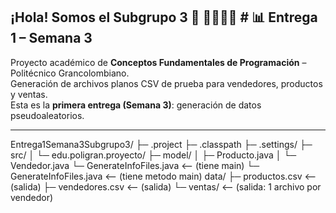 ## ¡Hola! Somos el Subgrupo 3 👋 👨‍💻👩‍🎓 # 📊 Entrega 1 – Semana 3 
Proyecto académico de **Conceptos Fundamentales de Programación** – Politécnico Grancolombiano.  
Generación de archivos planos CSV de prueba para vendedores, productos y ventas.  
Esta es la **primera entrega (Semana 3)**: generación de datos pseudoaleatorios.

---------------------------------------------------------------------------

Entrega1Semana3Subgrupo3/
 ├─ .project
 ├─ .classpath
 ├─ .settings/
 ├─ src/
 │    └─ edu.poligran.proyecto/
    ├─ model/
    │   ├─ Producto.java
    │   └─ Vendedor.java
    └─ GenerateInfoFiles.java   <-- (tiene main)
    └─ GenerateInfoFiles.java <-- (tiene metodo main)
data/
 ├─ productos.csv               <-- (salida)
 ├─ vendedores.csv              <-- (salida)
 └─ ventas/                     <-- (salida: 1 archivo por vendedor)
